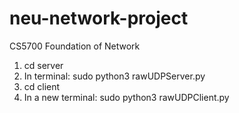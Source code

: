 # neu-network-project

CS5700 Foundation of Network

1. cd server
2. In terminal: sudo python3 rawUDPServer.py
3. cd client
4. In a new terminal: sudo python3 rawUDPClient.py
